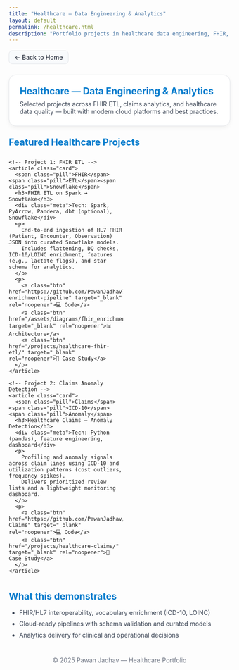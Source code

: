 ```yaml
---
title: "Healthcare — Data Engineering & Analytics"
layout: default
permalink: /healthcare.html
description: "Portfolio projects in healthcare data engineering, FHIR, and analytics."
---
```

<p style="margin:16px 0;">
  <a href="/" class="btn" style="display:inline-flex;align-items:center;gap:6px;
      padding:6px 12px;border-radius:8px;border:1px solid #e5e7eb;
      background:#f8fafc;color:#111827;text-decoration:none;font-size:14px;">
    ← Back to Home
  </a>
</p>
<section style="background:#fff;border:1px solid #e5e7eb;border-radius:16px;padding:24px;margin:24px 0;box-shadow:0 4px 10px rgba(0,0,0,.05);">
  <h1 style="color:#007ACC;margin:0 0 8px;">Healthcare — Data Engineering & Analytics</h1>
  <p style="color:#374151;margin:0;">
    Selected projects across FHIR ETL, claims analytics, and healthcare data quality — built with modern cloud platforms and best practices.
  </p>
</section>

<style>
  .grid{display:grid;grid-template-columns:repeat(2,minmax(260px,1fr));gap:16px}
  @media(max-width:800px){.grid{grid-template-columns:1fr}}
  .card{border:1px solid #e5e7eb;border-radius:12px;background:#fff;padding:16px;box-shadow:0 2px 6px rgba(0,0,0,.04)}
  .card h3{margin:0 0 6px;color:#1f2937}
  .card p{margin:0 0 10px;color:#374151;line-height:1.6}
  .meta{font-size:12px;color:#6b7280;margin-bottom:6px}
  .btn{display:inline-flex;align-items:center;justify-content:center;padding:6px 12px;border-radius:8px;border:1px solid #e5e7eb;background:#f8fafc;color:#111827;text-decoration:none;font-size:14px;margin-right:8px}
  .btn:hover{background:#fff;box-shadow:0 4px 14px rgba(0,0,0,.08)}
  .pill{display:inline-block;background:#eff6ff;color:#0f2e5e;border:1px solid #dbeafe;padding:2px 8px;border-radius:999px;font-size:12px;margin-right:6px}
</style>

<section style="margin:24px 0;">
  <h2 style="color:#007ACC;margin:0 0 12px;">Featured Healthcare Projects</h2>
  <div class="grid">

    <!-- Project 1: FHIR ETL -->
    <article class="card">
      <span class="pill">FHIR</span><span class="pill">ETL</span><span class="pill">Snowflake</span>
      <h3>FHIR ETL on Spark → Snowflake</h3>
      <div class="meta">Tech: Spark, PyArrow, Pandera, dbt (optional), Snowflake</div>
      <p>
        End-to-end ingestion of HL7 FHIR (Patient, Encounter, Observation) JSON into curated Snowflake models.
        Includes flattening, DQ checks, ICD-10/LOINC enrichment, features (e.g., lactate flags), and star schema for analytics.
      </p>
      <p>
        <a class="btn" href="https://github.com/PawanJadhav7/fhir-enrichment-pipeline" target="_blank" rel="noopener">💻 Code</a>
        <a class="btn" href="/assets/diagrams/fhir_enrichment_arch.png" target="_blank" rel="noopener">📊 Architecture</a>
        <a class="btn" href="/projects/healthcare-fhir-etl/" target="_blank" rel="noopener">📄 Case Study</a>
      </p>
    </article>

    <!-- Project 2: Claims Anomaly Detection -->
    <article class="card">
      <span class="pill">Claims</span><span class="pill">ICD-10</span><span class="pill">Anomaly</span>
      <h3>Healthcare Claims — Anomaly Detection</h3>
      <div class="meta">Tech: Python (pandas), feature engineering, dashboard</div>
      <p>
        Profiling and anomaly signals across claim lines using ICD-10 and utilization patterns (cost outliers, frequency spikes).
        Delivers prioritized review lists and a lightweight monitoring dashboard.
      </p>
      <p>
        <a class="btn" href="https://github.com/PawanJadhav/Healthcare-Claims" target="_blank" rel="noopener">💻 Code</a>
        <a class="btn" href="/projects/healthcare-claims/" target="_blank" rel="noopener">📄 Case Study</a>
      </p>
    </article>

  </div>
</section>

<section style="margin:24px 0;">
  <h2 style="color:#007ACC;margin:0 0 12px;">What this demonstrates</h2>
  <ul style="margin:0;color:#374151;line-height:1.8;">
    <li>FHIR/HL7 interoperability, vocabulary enrichment (ICD-10, LOINC)</li>
    <li>Cloud-ready pipelines with schema validation and curated models</li>
    <li>Analytics delivery for clinical and operational decisions</li>
  </ul>
</section>

<section style="text-align:center;margin:36px 0 10px;color:#6b7280;font-size:14px;">
  © 2025 Pawan Jadhav — Healthcare Portfolio
</section>
